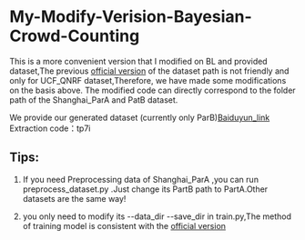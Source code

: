 # My-Modify-Verision-Bayesian-Crowd-Counting
This is a more convenient version that I modified on BL and provided dataset,The previous [official version](https://github.com/ZhihengCV/Bayesian-Crowd-Counting) of the dataset path is not friendly and only for UCF_QNRF dataset,Therefore, we have made some modifications on the basis above. The modified code can directly correspond to the folder path of the Shanghai_ParA and PatB dataset.

We provide our generated dataset (currently only ParB)[Baiduyun_link](https://pan.baidu.com/s/1LnBT0gm8bX9JjTee9JaM3A)  Extraction code：tp7i

## Tips:

1. If you need Preprocessing data of Shanghai_ParA ,you can run preprocess_dataset.py .Just change its PartB path to PartA.Other datasets are the same way!

2. you only need to modify its --data_dir <directory of processed data> --save_dir <directory of log and model> in train.py,The method of training model is consistent with the [official version](https://github.com/ZhihengCV/Bayesian-Crowd-Counting)
